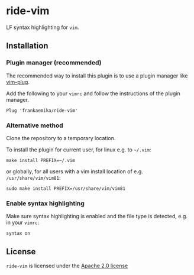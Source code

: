 # ride-vim

LF syntax highlighting for `vim`.

## Installation

### Plugin manager (recommended)

The recommended way to install this plugin is to use a plugin manager like [vim-plug](https://github.com/junegunn/vim-plug).

Add the following to your `vimrc` and follow the instructions of the plugin manager.

```
Plug 'frankaemika/ride-vim'
```

### Alternative method

Clone the repository to a temporary location.

To install the plugin for current user, for linux e.g. to `~/.vim`:

```
make install PREFIX=~/.vim
```

or globally, for all users with a vim install location of e.g. `/usr/share/vim/vim81`:

```
sudo make install PREFIX=/usr/share/vim/vim81
```

### Enable syntax highlighting

Make sure syntax highlighting is enabled and the file type is detected, e.g. in your `vimrc`:

```
syntax on
```

## License

`ride-vim` is licensed under the [Apache 2.0 license][apache-2.0]

[apache-2.0]: https://www.apache.org/licenses/LICENSE-2.0.html
